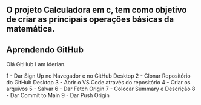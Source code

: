 ## O projeto Calculadora em c, tem como objetivo de criar as principais operações básicas da matemática.

## Aprendendo GitHub
Olá GitHub
I am Iderlan.

1 - Dar Sign Up no Navegador e no GitHub Desktop
2 - Clonar Repositório do GitHub Desktop
3 - Abrir o VS Code através do repositório
4 - Criar os arquivos
5 - Salvar
6 - Dar Fetch Origin
7 - Colocar Summary e Descrição
8 - Dar Commit to Main
9 - Dar Push Origin

